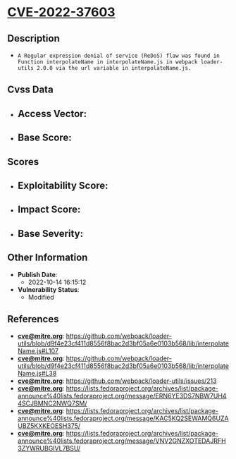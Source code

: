 
# [CVE-2022-37603](https://github.com/webpack/loader-utils/blob/d9f4e23cf411d8556f8bac2d3bf05a6e0103b568/lib/interpolateName.js#L107)

## Description

- `A Regular expression denial of service (ReDoS) flaw was found in Function interpolateName in interpolateName.js in webpack loader-utils 2.0.0 via the url variable in interpolateName.js.`

## Cvss Data

- **Access Vector**:
  - 
- **Base Score**:
  - 

## Scores

- **Exploitability Score**:
  - 
- **Impact Score**:
  - 
- **Base Severity**:
  - 

## Other Information

- **Publish Date**:
  - 2022-10-14 16:15:12
- **Vulnerability Status**:
  - Modified

## References

- **cve@mitre.org**: https://github.com/webpack/loader-utils/blob/d9f4e23cf411d8556f8bac2d3bf05a6e0103b568/lib/interpolateName.js#L107
- **cve@mitre.org**: https://github.com/webpack/loader-utils/blob/d9f4e23cf411d8556f8bac2d3bf05a6e0103b568/lib/interpolateName.js#L38
- **cve@mitre.org**: https://github.com/webpack/loader-utils/issues/213
- **cve@mitre.org**: https://lists.fedoraproject.org/archives/list/package-announce%40lists.fedoraproject.org/message/ERN6YE3DS7NBW7UH44SCJBMNC2NWQ7SM/
- **cve@mitre.org**: https://lists.fedoraproject.org/archives/list/package-announce%40lists.fedoraproject.org/message/KAC5KQ2SEWAMQ6UZAUBZ5KXKEOESH375/
- **cve@mitre.org**: https://lists.fedoraproject.org/archives/list/package-announce%40lists.fedoraproject.org/message/VNV2GNZXOTEDAJRFH3ZYWRUBGIVL7BSU/
